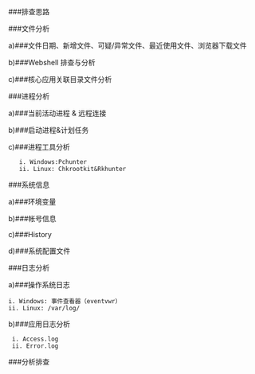 ###排查思路

###文件分析

a)###文件日期、新增文件、可疑/异常文件、最近使用文件、浏览器下载文件

b)###Webshell 排查与分析

c)###核心应用关联目录文件分析

###进程分析

a)###当前活动进程 & 远程连接

b)###启动进程&计划任务

c)###进程工具分析

       i. Windows:Pchunter
       ii. Linux: Chkrootkit&Rkhunter
       
###系统信息

a)###环境变量

b)###帐号信息

c)###History

d)###系统配置文件

###日志分析

a)###操作系统日志

    i. Windows: 事件查看器（eventvwr）
    ii. Linux: /var/log/
    
b)###应用日志分析

     i. Access.log
     ii. Error.log
     
###分析排查

